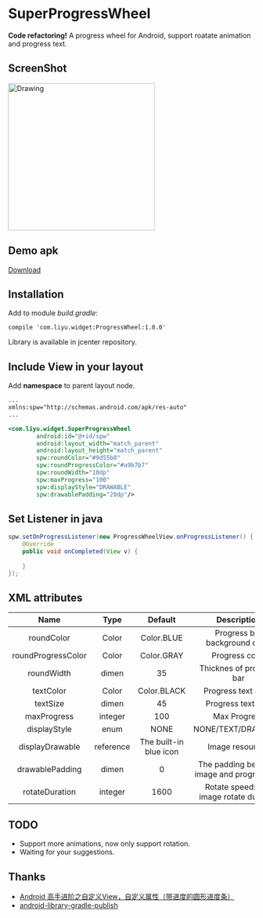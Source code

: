 # SuperProgressWheel
 **Code refactoring!** A progress wheel for Android, support roatate animation and progress text.

## ScreenShot
<img src="https://raw.githubusercontent.com/li-yu/SuperProgressWheel/master/Screenshot.png" alt="Drawing" width="300px" />

## Demo apk
[Download](https://github.com/li-yu/SuperProgressWheel/blob/master/sample-debug.apk?raw=true)

## Installation
Add to module *build.gradle*:

`compile 'com.liyu.widget:ProgressWheel:1.0.0'`


Library is available in jcenter repository.

## Include View in your layout
Add **namespace** to parent layout node.
``` xml
...
xmlns:spw="http://schemas.android.com/apk/res-auto"
...
```

``` xml
<com.liyu.widget.SuperProgressWheel
        android:id="@+id/spw"
        android:layout_width="match_parent"
        android:layout_height="match_parent"
		spw:roundColor="#9d55b8"
        spw:roundProgressColor="#a9b7b7"
        spw:roundWidth="10dp"
        spw:maxProgress="100"
        spw:displayStyle="DRAWABLE"
        spw:drawablePadding="20dp"/>
```

## Set Listener in java

```java
spw.setOnProgressListener(new ProgressWheelView.onProgressListener() {
    @Override
    public void onCompleted(View v) {
                
    }
});
```

## XML attributes
| Name | Type | Default | Description |
|:----:|:----:|:-------:|:-----------:|
|roundColor|Color|Color.BLUE| Progress bar background color |
|roundProgressColor|Color|Color.GRAY| Progress color |
|roundWidth|dimen|35| Thicknes of progress bar |
|textColor|Color|Color.BLACK| Progress text color |
|textSize|dimen|45| Progress text size |
|maxProgress|integer|100| Max Progress |
|displayStyle|enum|NONE| NONE/TEXT/DRAWABLE |
|displayDrawable|reference|The built-in blue icon| Image resources |
|drawablePadding|dimen|0| The padding between image and progress bar |
|rotateDuration|integer|1600| Rotate speed: The image rotate duration |

## TODO
- Support more animations, now only support rotation.
- Waiting for your suggestions.

## Thanks
- [Android 高手进阶之自定义View，自定义属性（带进度的圆形进度条）](http://blog.csdn.net/xiaanming/article/details/10298163)
- [android-library-gradle-publish](https://github.com/LiangMaYong/android-library-gradle-publish)
